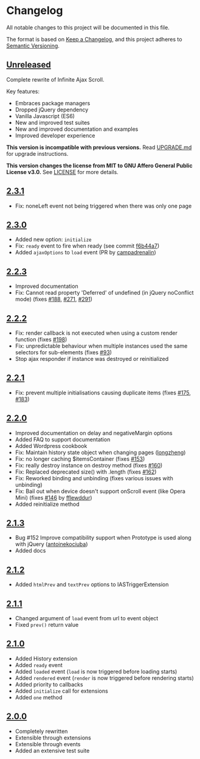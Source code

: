 Changelog
=========

All notable changes to this project will be documented in this file.

The format is based on [Keep a Changelog](https://keepachangelog.com/en/1.0.0/),
and this project adheres to [Semantic Versioning](https://semver.org/spec/v2.0.0.html).

## [Unreleased]

Complete rewrite of Infinite Ajax Scroll. 

Key features:

- Embraces package managers
- Dropped jQuery dependency
- Vanilla Javascript (ES6)
- New and improved test suites
- New and improved documentation and examples
- Improved developer experience

**This version is incompatible with previous versions.**
Read [UPGRADE.md](UPGRADE.md) for upgrade instructions.

**This version changes the license from MIT to GNU Affero General Public License v3.0.**
See [LICENSE](LICENSE) for more details.

## [2.3.1]

* Fix: noneLeft event not being triggered when there was only one page

## [2.3.0]

* Added new option: `initialize`
* Fix: `ready` event to fire when ready (see commit [f6b44a7](https://github.com/webcreate/infinite-ajax-scroll/commit/f6b44a74e3b87362d0c5b417cf5ba69b6a048bd3))
* Added `ajaxOptions` to `load` event (PR by [campadrenalin](https://github.com/campadrenalin))

## [2.2.3]

* Improved documentation
* Fix: Cannot read property 'Deferred' of undefined (in jQuery noConflict mode) (fixes [#188](https://github.com/webcreate/infinite-ajax-scroll/issues/188), [#271](https://github.com/webcreate/infinite-ajax-scroll/issues/271), [#291](https://github.com/webcreate/infinite-ajax-scroll/issues/291))

## [2.2.2]

* Fix: render callback is not executed when using a custom render function (fixes [#198](https://github.com/webcreate/infinite-ajax-scroll/issues/198))
* Fix: unpredictable behaviour when multiple instances used the same selectors for sub-elements (fixes [#93](https://github.com/webcreate/infinite-ajax-scroll/issues/93))
* Stop ajax responder if instance was destroyed or reinitialized

## [2.2.1]

* Fix: prevent multiple initialisations causing duplicate items (fixes [#175](https://github.com/webcreate/infinite-ajax-scroll/issues/175), [#183](https://github.com/webcreate/infinite-ajax-scroll/issues/183))

## [2.2.0]

* Improved documentation on delay and negativeMargin options
* Added FAQ to support documentation
* Added Wordpress cookbook
* Fix: Maintain history state object when changing pages ([longzheng](https://github.com/longzheng))
* Fix: no longer caching $itemsContainer (fixes [#153](https://github.com/webcreate/infinite-ajax-scroll/issues/153))
* Fix: really destroy instance on destroy method (fixes [#160](https://github.com/webcreate/infinite-ajax-scroll/issues/160))
* Fix: Replaced deprecated size() with .length (fixes [#162](https://github.com/webcreate/infinite-ajax-scroll/issues/162))
* Fix: Reworked binding and unbinding (fixes various issues with unbinding)
* Fix: Bail out when device doesn't support onScroll event (like Opera Mini) (fixes [#146](https://github.com/webcreate/infinite-ajax-scroll/issues/146) by [fflewddur](https://github.com/fflewddur))
* Added reinitialize method

## [2.1.3]

* Bug #152 Improve compatibility support when Prototype is used along with jQuery ([antoinekociuba](https://github.com/antoinekociuba))
* Added docs

## [2.1.2]

* Added `htmlPrev` and `textPrev` options to IASTriggerExtension

## [2.1.1]

* Changed argument of `load` event from url to event object
* Fixed `prev()` return value

## [2.1.0]

* Added History extension
* Added `ready` event
* Added `loaded` event (`load` is now triggered before loading starts)
* Added `rendered` event (`render` is now triggered before rendering starts)
* Added priority to callbacks
* Added `initialize` call for extensions
* Added `one` method

## [2.0.0]

* Completely rewritten
* Extensible through extensions
* Extensible through events
* Added an extensive test suite

[Unreleased]: https://github.com/webcreate/infinite-ajax-scroll/compare/v2.3.1...master
[2.3.1]: https://github.com/webcreate/infinite-ajax-scroll/compare/v2.3.0...v2.3.1
[2.3.0]: https://github.com/webcreate/infinite-ajax-scroll/compare/v2.2.3...v2.3.0
[2.2.3]: https://github.com/webcreate/infinite-ajax-scroll/compare/v2.2.2...v2.2.3
[2.2.2]: https://github.com/webcreate/infinite-ajax-scroll/compare/v2.2.1...v2.2.2
[2.2.1]: https://github.com/webcreate/infinite-ajax-scroll/compare/v2.2.0...v2.2.1
[2.2.0]: https://github.com/webcreate/infinite-ajax-scroll/compare/v2.1.3...v2.2.0
[2.1.3]: https://github.com/webcreate/infinite-ajax-scroll/compare/v2.1.2...v2.1.3
[2.1.2]: https://github.com/webcreate/infinite-ajax-scroll/compare/v2.1.1...v2.1.2
[2.1.1]: https://github.com/webcreate/infinite-ajax-scroll/compare/v2.1.0...v2.1.1
[2.1.0]: https://github.com/webcreate/infinite-ajax-scroll/compare/v2.0.0...v2.1.0
[2.0.0]: https://github.com/webcreate/infinite-ajax-scroll/compare/v1.1.0...v2.0.0
